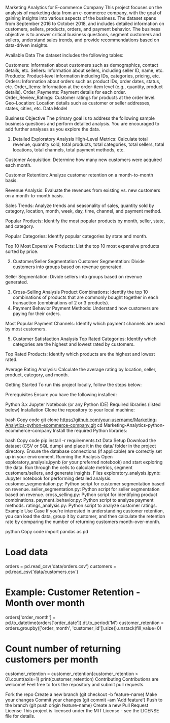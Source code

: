 Marketing Analytics for E-commerce Company
This project focuses on the analysis of marketing data from an e-commerce company, with the goal of gaining insights into various aspects of the business. The dataset spans from September 2016 to October 2018, and includes detailed information on customers, sellers, products, orders, and payment behavior. The business objective is to answer critical business questions, segment customers and sellers, understand sales trends, and provide recommendations based on data-driven insights.

Available Data
The dataset includes the following tables:

Customers: Information about customers such as demographics, contact details, etc.
Sellers: Information about sellers, including seller ID, name, etc.
Products: Product-level information including IDs, categories, pricing, etc.
Orders: Information about orders such as product IDs, order dates, status, etc.
Order_Items: Information at the order-item level (e.g., quantity, product details).
Order_Payments: Payment details for each order.
Order_Review_Ratings: Customer ratings for products at the order level.
Geo-Location: Location details such as customer or seller addresses, states, cities, etc.
Data Model


Business Objective
The primary goal is to address the following sample business questions and perform detailed analysis. You are encouraged to add further analyses as you explore the data.

1. Detailed Exploratory Analysis
High-Level Metrics: Calculate total revenue, quantity sold, total products, total categories, total sellers, total locations, total channels, total payment methods, etc.

Customer Acquisition: Determine how many new customers were acquired each month.

Customer Retention: Analyze customer retention on a month-to-month basis.

Revenue Analysis: Evaluate the revenues from existing vs. new customers on a month-to-month basis.

Sales Trends: Analyze trends and seasonality of sales, quantity sold by category, location, month, week, day, time, channel, and payment method.

Popular Products: Identify the most popular products by month, seller, state, and category.

Popular Categories: Identify popular categories by state and month.

Top 10 Most Expensive Products: List the top 10 most expensive products sorted by price.

2. Customer/Seller Segmentation
Customer Segmentation: Divide customers into groups based on revenue generated.

Seller Segmentation: Divide sellers into groups based on revenue generated.

3. Cross-Selling Analysis
Product Combinations: Identify the top 10 combinations of products that are commonly bought together in each transaction (combinations of 2 or 3 products).
4. Payment Behavior
Payment Methods: Understand how customers are paying for their orders.

Most Popular Payment Channels: Identify which payment channels are used by most customers.

5. Customer Satisfaction Analysis
Top Rated Categories: Identify which categories are the highest and lowest rated by customers.

Top Rated Products: Identify which products are the highest and lowest rated.

Average Rating Analysis: Calculate the average rating by location, seller, product, category, and month.

Getting Started
To run this project locally, follow the steps below:

Prerequisites
Ensure you have the following installed:

Python 3.x
Jupyter Notebook (or any Python IDE)
Required libraries (listed below)
Installation
Clone the repository to your local machine:

bash
Copy code
git clone https://github.com/your-username/Marketing-Analytics-python-ecommerce-company.git
cd Marketing-Analytics-python-ecommerce-company
Install the required Python libraries:

bash
Copy code
pip install -r requirements.txt
Data Setup
Download the dataset (CSV or SQL dump) and place it in the data/ folder in the project directory.
Ensure the database connections (if applicable) are correctly set up in your environment.
Running the Analysis
Open exploratory_analysis.ipynb (or your preferred notebook) and start exploring the data.
Run through the cells to calculate metrics, segment customers/sellers, and generate insights.
Files
exploratory_analysis.ipynb: Jupyter notebook for performing detailed analysis.
customer_segmentation.py: Python script for customer segmentation based on revenue.
seller_segmentation.py: Python script for seller segmentation based on revenue.
cross_selling.py: Python script for identifying product combinations.
payment_behavior.py: Python script to analyze payment methods.
ratings_analysis.py: Python script to analyze customer ratings.
Example Use Case
If you're interested in understanding customer retention, you can load the data, group it by customer, and then calculate the retention rate by comparing the number of returning customers month-over-month.

python
Copy code
import pandas as pd

# Load data
orders = pd.read_csv('data/orders.csv')
customers = pd.read_csv('data/customers.csv')

# Example: Customer Retention - Month over month
orders['order_month'] = pd.to_datetime(orders['order_date']).dt.to_period('M')
customer_retention = orders.groupby(['order_month', 'customer_id']).size().unstack(fill_value=0)

# Count number of returning customers per month
customer_retention = customer_retention[customer_retention > 0].count(axis=1)
print(customer_retention)
Contributing
Contributions are welcome! Feel free to fork the repository and submit pull requests.

Fork the repo
Create a new branch (git checkout -b feature-name)
Make your changes
Commit your changes (git commit -am 'Add feature')
Push to the branch (git push origin feature-name)
Create a new Pull Request
License
This project is licensed under the MIT License - see the LICENSE file for details.
